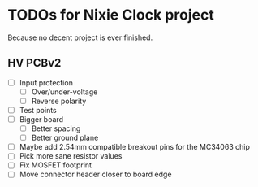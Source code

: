 # TODOs for Nixie Clock project
Because no decent project is ever finished.

## HV PCBv2
- [ ] Input protection
    - [ ] Over/under-voltage
    - [ ] Reverse polarity
- [ ] Test points
- [ ] Bigger board
    - [ ] Better spacing
    - [ ] Better ground plane
- [ ] Maybe add 2.54mm compatible breakout pins for the MC34063 chip
- [ ] Pick more sane resistor values
- [ ] Fix MOSFET footprint
- [ ] Move connector header closer to board edge
